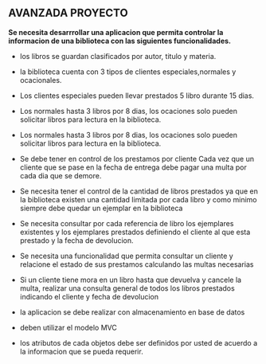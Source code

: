  **AVANZADA PROYECTO** 
---------------------    


**Se necesita desarrrollar una aplicacion que permita controlar la informacion de una 
biblioteca con las siguientes funcionalidades.**
 

 - los libros se guardan clasificados por autor, titulo y materia.
 
 - la biblioteca cuenta con 3 tipos de clientes especiales,normales y ocacionales.
 
 - Los clientes especiales pueden llevar prestados 5 libro durante 15 dias. 
 
 - Los normales hasta 3 libros por 8 dias, los ocaciones solo pueden solicitar libros para lectura en la biblioteca. 
 
 - Los normales hasta 3 libros por 8 dias, los ocaciones solo pueden solicitar libros para lectura en la biblioteca. 
 
 - Se debe tener en control de los prestamos por cliente Cada vez que un cliente que se pase en la fecha de entrega debe pagar una multa por cada dia que se demore. 
 
 - Se necesita tener el control de la cantidad de libros prestados ya que en la biblioteca existen una cantidad limitada por cada libro y como minimo siempre debe quedar un ejemplar en la biblioteca  
 
 - Se necesita consultar por cada referencia de libro  los ejemplares existentes y los ejemplares prestados definiendo el cliente al que esta prestado y la fecha de devolucion. 
 
 - Se necesita una funcionalidad que permita consultar un cliente y relacione el estado de sus prestamos calculando las multas necesarias 
 
 - Si un cliente tiene mora en un libro hasta que devuelva y cancele la multa, realizar una consulta general de todos los libros prestados indicando el cliente y fecha de devolucion 
 
 - la aplicacion se debe realizar con almacenamiento en base de datos 
 
 - deben utilizar el modelo MVC 
 
 - los atributos de cada objetos debe ser definidos por usted de acuerdo a la informacion que se pueda requerir. 

